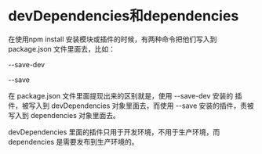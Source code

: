 # devDependencies和dependencies

在使用npm install 安装模块或插件的时候，有两种命令把他们写入到 package.json 文件里面去，比如：

--save-dev

--save

在 package.json 文件里面提现出来的区别就是，使用 --save-dev 安装的 插件，被写入到 devDependencies 对象里面去，而使用 --save 安装的插件，责被写入到 dependencies 对象里面去。

devDependencies  里面的插件只用于开发环境，不用于生产环境，而 dependencies  是需要发布到生产环境的。